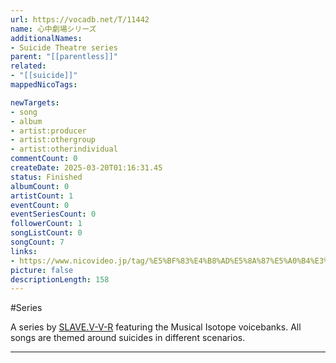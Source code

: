 ```yaml
---
url: https://vocadb.net/T/11442
name: 心中劇場シリーズ
additionalNames: 
- Suicide Theatre series
parent: "[[parentless]]"
related:
- "[[suicide]]"
mappedNicoTags:

newTargets:
- song
- album
- artist:producer
- artist:othergroup
- artist:otherindividual
commentCount: 0
createDate: 2025-03-20T01:16:31.45
status: Finished
albumCount: 0
artistCount: 1
eventCount: 0
eventSeriesCount: 0
followerCount: 1
songListCount: 0
songCount: 7
links: 
- https://www.nicovideo.jp/tag/%E5%BF%83%E4%B8%AD%E5%8A%87%E5%A0%B4%E3%82%B7%E3%83%AA%E3%83%BC%E3%82%BA
picture: false
descriptionLength: 158
---
```


#Series

A series by [SLAVE.V-V-R](https://vocadb.net/Ar/296740) featuring the Musical Isotope voicebanks. All songs are themed around suicides in different scenarios.

---

